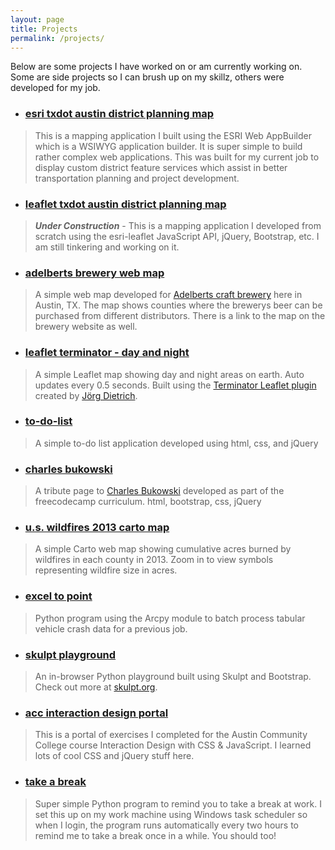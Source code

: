 ```yaml
---
layout: page
title: Projects
permalink: /projects/
---
```


Below are some projects I have worked on or am currently working on. Some are side projects so I can brush up on my skillz, others were developed for my job.

- ### [esri txdot austin district planning map](https://txdot.maps.arcgis.com/apps/webappviewer/index.html?id=a13a2f06aaf242c5807abb33eb36a3f1)
> This is a mapping application I built using the ESRI Web AppBuilder which is a WSIWYG application builder. It is super simple to build rather complex web applications. This was built for my current job to display custom district feature services which assist in better transportation planning and project development.

- ### [leaflet txdot austin district planning map](https://atxdot.github.io/planning-map)
> ***Under Construction*** - This is a mapping application I developed from scratch using the esri-leaflet JavaScript API, jQuery, Bootstrap, etc. I am still tinkering and working on it.

- ### [adelberts brewery web map](https://adelbertsbeer.github.io/)
> A simple web map developed for [Adelberts craft brewery](http://adelbertsbeer.com) here in Austin, TX. The map shows counties where the brewerys beer can be purchased from different distributors. There is a link to the map on the brewery website as well.

- ### [leaflet terminator - day and night](http://johnwhaney.com/day-and-night)
> A simple Leaflet map showing day and night areas on earth. Auto updates every 0.5 seconds. Built using the [Terminator Leaflet plugin](https://github.com/joergdietrich/Leaflet.Terminator) created by [Jörg Dietrich](https://github.com/joergdietrich).

- ### [to-do-list](http://johnwhaney.com/to-do-list)
> A simple to-do list application developed using html, css, and jQuery

- ### [charles bukowski](http://johnwhaney.com/cbukowski)
> A tribute page to [Charles Bukowski](https://en.wikipedia.org/wiki/Charles_Bukowski) developed as part of the freecodecamp curriculum. html, bootstrap, css, jQuery

- ### [u.s. wildfires 2013 carto map](https://nmp.carto.com/u/jwhaney/builder/49432360-1281-11e7-af7a-0e3ff518bd15/embed?state=%7B%22map%22%3A%7B%22ne%22%3A%5B20.46818922264095%2C-139.74609375000003%5D%2C%22sw%22%3A%5B53.14677033085084%2C-59.23828125000001%5D%2C%22center%22%3A%5B38.634036452919226%2C-99.49218750000001%5D%2C%22zoom%22%3A5%7D%7D)
> A simple Carto web map showing cumulative acres burned by wildfires in each county in 2013. Zoom in to view symbols representing wildfire size in acres.

- ### [excel to point](https://github.com/jwhaney/exc-to-pt)
> Python program using the Arcpy module to batch process tabular vehicle crash data for a previous job.

- ### [skulpt playground](http://johnwhaney.com/skulpt-play)
> An in-browser Python playground built using Skulpt and Bootstrap. Check out more at [skulpt.org](http://skulpt.org).

- ### [acc interaction design portal](http://johnwhaney.com/acc-interaction-design)
> This is a portal of exercises I completed for the Austin Community College course Interaction Design with CSS & JavaScript. I learned lots of cool CSS and jQuery stuff here.

- ### [take a break](https://github.com/jwhaney/take-a-break)
> Super simple Python program to remind you to take a break at work. I set this up on my work machine using Windows task scheduler so when I login, the program runs automatically every two hours to remind me to take a break once in a while. You should too!
